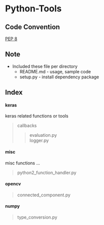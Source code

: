 # Python-Tools

## Code Convention
[PEP 8](https://www.python.org/dev/peps/pep-0008/)

## Note
* Included these file per directory
  * README.md - usage, sample code
  * setup.py - install dependency package

## Index

#### keras  
keras related functions or tools  
> callbacks
>> evaluation.py  
>> logger.py  

#### misc  
misc functions ...  
> python2_function_handler.py  

#### opencv
> connected_component.py

#### numpy
> type_conversion.py
